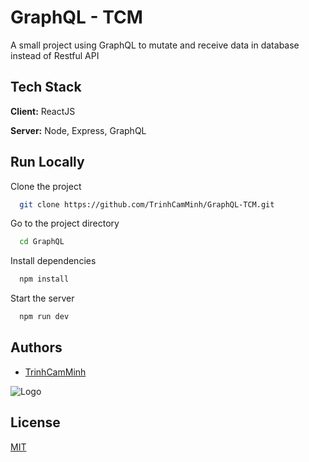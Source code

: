 
# GraphQL - TCM

A small project using GraphQL to mutate and receive data in database instead of Restful API


## Tech Stack

**Client:** ReactJS

**Server:** Node, Express, GraphQL


## Run Locally

Clone the project

```bash
  git clone https://github.com/TrinhCamMinh/GraphQL-TCM.git
```

Go to the project directory

```bash
  cd GraphQL
```

Install dependencies

```bash
  npm install
```

Start the server

```bash
  npm run dev
```


## Authors

- [TrinhCamMinh](https://github.com/trinhcamminh)


![Logo](https://i.postimg.cc/j5m7LHht/logo.png)


## License

[MIT](https://choosealicense.com/licenses/mit/)


